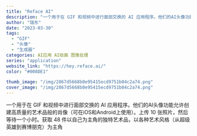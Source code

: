 ```yaml
---
title: "Reface AI"
description: "一个用于在 GIF 和视频中进行面部交换的 AI 应用程序。他们的AI头像功能允许创建高质量的艺术品般的肖像（可在iOS"
author: "瑞东"
date: "2023-03-30"
tags:
  - "GIF"
  - "头像"
  - "生成器"
categories: AI应用 AI绘画 图像处理
series: "application"
website_link: "https://hey.reface.ai/"
color: "#008DE1"

thumb_image: "/img/2867d5668b0e95415ecd9751b04c2a74.png"
cover_image: "/img/2867d5668b0e95415ecd9751b04c2a74.png"
---
```


一个用于在 GIF 和视频中进行面部交换的 AI 应用程序。他们的AI头像功能允许创建高质量的艺术品般的肖像（可在iOS和Android上使用）。上传 10 张照片，然后等待一个小时。获取 48 件以自己为主角的独特艺术品，以各种艺术风格（从超级英雄到赛博朋克）为主角 